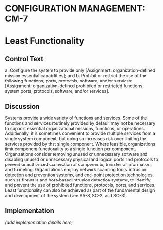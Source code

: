 # CONFIGURATION MANAGEMENT: CM-7
# Least Functionality

## Control Text


a. Configure the system to provide only [Assignment: organization-defined mission essential capabilities]; and
b. Prohibit or restrict the use of the following functions, ports, protocols, software, and/or services: [Assignment: organization-defined prohibited or restricted functions, system ports, protocols, software, and/or services].

## Discussion

Systems provide a wide variety of functions and services. Some of the functions and services routinely provided by default may not be necessary to support essential organizational missions, functions, or operations. Additionally, it is sometimes convenient to provide multiple services from a single system component, but doing so increases risk over limiting the services provided by that single component. Where feasible, organizations limit component functionality to a single function per component. Organizations consider removing unused or unnecessary software and disabling unused or unnecessary physical and logical ports and protocols to prevent unauthorized connection of components, transfer of information, and tunneling. Organizations employ network scanning tools, intrusion detection and prevention systems, and end-point protection technologies, such as firewalls and host-based intrusion detection systems, to identify and prevent the use of prohibited functions, protocols, ports, and services. Least functionality can also be achieved as part of the fundamental design and development of the system (see SA-8, SC-2, and SC-3).

## Implementation

_(add implementation details here)_